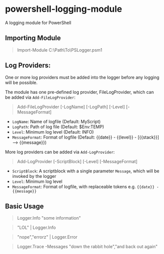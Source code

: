 # powershell-logging-module
A logging module for PowerShell


## Importing Module

> Import-Module C:\Path\To\PSLogger.psm1


## Log Providers:

One or more log providers must be added into the logger before any logging will be possible.

The module has one pre-defined log provider, FileLogProvider, which can be added via ``Add-FileLogProvider``:

> Add-FileLogProvider [-LogName] [-LogPath] [-Level] [-MessageFormat]

* ``LogName``: Name of logfile (Default: MyScript)
* ``LogPath``: Path of log file (Default: $Env:TEMP)
* ``Level``: Minimum log level (Default: INFO)
* ``MessageFormat``: Format of logfile (Default: {{date}} - {{level}} - [{{stack}}] --> {{message}})

More log providers can be added via ``Add-LogProvider``:

> Add-LogProvider [-ScriptBlock] [-Level] [-MessageFormat]

* ``ScriptBlock``: A scriptblock with a single parameter ``Message``, which will be invoked by the logger
* ``Level``: Minimum log level
* ``MessageFormat``: Format of logfile, with replaceable tokens e.g. ``{{date}} - {{message}}``


## Basic Usage

> Logger.Info "some information"

> "LOL" | Logger.Info

> "nope","errorz" | Logger.Error

> Logger.Trace -Messages "down the rabbit hole","and back out again"